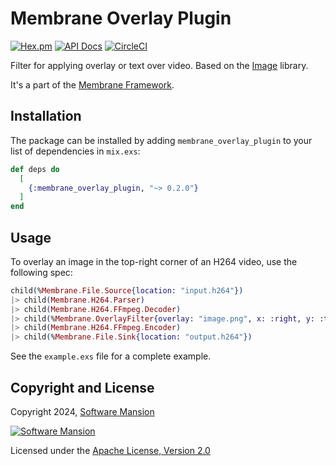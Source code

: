# Membrane Overlay Plugin

[![Hex.pm](https://img.shields.io/hexpm/v/membrane_overlay_plugin.svg)](https://hex.pm/packages/membrane_overlay_plugin)
[![API Docs](https://img.shields.io/badge/api-docs-yellow.svg?style=flat)](https://hexdocs.pm/membrane_overlay_plugin)
[![CircleCI](https://circleci.com/gh/membraneframework/membrane_overlay_plugin.svg?style=svg)](https://circleci.com/gh/membraneframework/membrane_overlay_plugin)

Filter for applying overlay or text over video. Based on the [Image](https://github.com/elixir-image/image) library.

It's a part of the [Membrane Framework](https://membrane.stream).

## Installation

The package can be installed by adding `membrane_overlay_plugin` to your list of dependencies in `mix.exs`:

```elixir
def deps do
  [
    {:membrane_overlay_plugin, "~> 0.2.0"}
  ]
end
```

## Usage

To overlay an image in the top-right corner of an H264 video, use the following spec:

```elixir
child(%Membrane.File.Source{location: "input.h264"})
|> child(Membrane.H264.Parser)
|> child(Membrane.H264.FFmpeg.Decoder)
|> child(%Membrane.OverlayFilter{overlay: "image.png", x: :right, y: :top})
|> child(Membrane.H264.FFmpeg.Encoder)
|> child(%Membrane.File.Sink{location: "output.h264"})
```

See the `example.exs` file for a complete example.

## Copyright and License

Copyright 2024, [Software Mansion](https://swmansion.com/?utm_source=git&utm_medium=readme&utm_campaign=membrane)

[![Software Mansion](https://logo.swmansion.com/logo?color=white&variant=desktop&width=200&tag=membrane-github)](https://swmansion.com/?utm_source=git&utm_medium=readme&utm_campaign=membrane)

Licensed under the [Apache License, Version 2.0](LICENSE)
